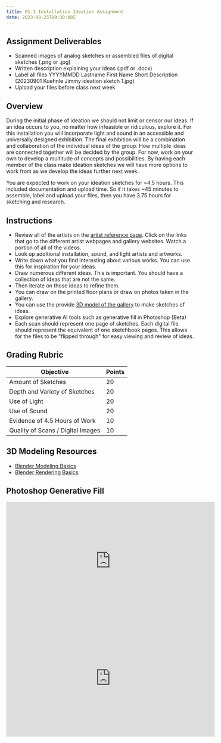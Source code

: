 ```yaml
---
title: 01.1 Installation Ideation Assignment
date: 2023-08-25T09:30:00Z
---
```


## Assignment Deliverables

- Scanned images of analog sketches or assembled files of digital sketches (.png or .jpg)
- Written description explaining your ideas (.pdf or .docx)
- Label all files YYYYMMDD Lastname First Name Short Description (20230901 Kuehnle Jimmy ideation sketch 1.jpg)
- Upload your files before class next week

## Overview

During the initial phase of ideation we should not limit or censor our ideas. If an idea occurs to you, no matter how infeasible or ridiculous, explore it. For this installation you will incorporate light and sound in an accessible and universally designed exhibition. The final exhibition will be a combination and collaboration of the individual ideas of the group. How multiple ideas are connected together will be decided by the group. For now, work on your own to develop a multitude of concepts and possibilities. By having each member of the class make ideation sketches we will have more options to work from as we develop the ideas further next week.

You are expected to work on your ideation sketches for ~4.5 hours. This included documentation and upload time. So if it takes ~45 minutes to assemble, label and upload your files, then you have 3.75 hours for sketching and research.

## Instructions

- Review all of the artists on the [artist reference page](./01-05-light-and-sound-reference-artists-and-resources.md). Click on the links that go to the different artist webpages and gallery websites. Watch a portion of all of the videos.
- Look up additional installation, sound, and light artists and artworks.
- Write down what you find interesting about various works. You can use this for inspiration for your ideas.
- Draw numerous different ideas. This is important. You should have a collection of ideas that are not the same.
- Then iterate on those ideas to refine them.
- You can draw on the printed floor plans or draw on photos taken in the gallery.
- You can use the provide [3D model of the gallery](./2023-Gallery-Model.blend) to make sketches of ideas.
- Explore generative AI tools such as generative fill in Photoshop (Beta)
- Each scan should represent one page of sketches. Each digital file should represent the equivalent of one sketchbook pages. This allows for the files to be "flipped through" for easy viewing and review of ideas.

## Grading Rubric

<div class="responsive-table-markdown">

| Objective                         | Points |
| --------------------------------- | ------ |
| Amount of Sketches                | 20     |
| Depth and Variety of Sketches     | 20     |
| Use of Light                      | 20     |
| Use of Sound                      | 20     |
| Evidence of 4.5 Hours of Work     | 10     |
| Quality of Scans / Digital Images | 10     |

</div>

## 3D Modeling Resources

- [Blender Modeling Basics](../../../../3d-modeling/blender/blender-3d-modeling-basics.md)
- [Blender Rendering Basics](../../../../3d-modeling/blender/blender-rendering-basics.md)

## Photoshop Generative Fill

<div class="gallery-grid">

<div class="iframe-16-9-container">
<iframe class="youTubeIframe" width="560" height="315" src="https://www.youtube.com/embed/yJ5e8qasoMs?si=hoJ8XP2ozppxdmdo" title="YouTube video player" frameborder="0" allow="accelerometer; autoplay; clipboard-write; encrypted-media; gyroscope; picture-in-picture; web-share" allowfullscreen></iframe>
</div>

<div class="iframe-16-9-container"><iframe class="youTubeIframe"width="560" height="315" src="https://www.youtube.com/embed/xPy_YId1lx0?si=fh5paoA8zV6FpIhi" title="YouTube video player" frameborder="0" allow="accelerometer; autoplay; clipboard-write; encrypted-media; gyroscope; picture-in-picture; web-share" allowfullscreen></iframe>
</div>

</div>
